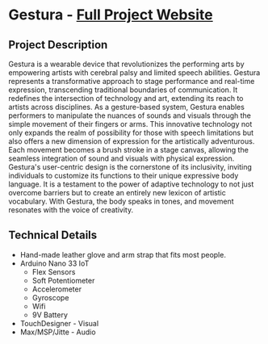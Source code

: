 # Gestura - [Full Project Website](https://itp.alan.ooo/classes/pcomp/gestura)

## Project Description

Gestura is a wearable device that revolutionizes the performing arts by empowering artists with cerebral palsy and limited speech abilities. Gestura represents a transformative approach to stage performance and real-time expression, transcending traditional boundaries of communication. It redefines the intersection of technology and art, extending its reach to artists across disciplines. As a gesture-based system, Gestura enables performers to manipulate the nuances of sounds and visuals through the simple movement of their fingers or arms. This innovative technology not only expands the realm of possibility for those with speech limitations but also offers a new dimension of expression for the artistically adventurous. Each movement becomes a brush stroke in a stage canvas, allowing the seamless integration of sound and visuals with physical expression. Gestura's user-centric design is the cornerstone of its inclusivity, inviting individuals to customize its functions to their unique expressive body language. It is a testament to the power of adaptive technology to not just overcome barriers but to create an entirely new lexicon of artistic vocabulary. With Gestura, the body speaks in tones, and movement resonates with the voice of creativity.

## Technical Details

- Hand-made leather glove and arm strap that fits most people.
- Arduino Nano 33 IoT
  - Flex Sensors
  - Soft Potentiometer
  - Accelerometer
  - Gyroscope
  - Wifi
  - 9V Battery
- TouchDesigner - Visual
- Max/MSP/Jitte - Audio
